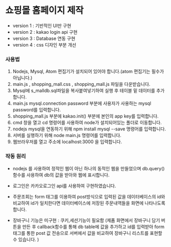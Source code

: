 # 쇼핑몰 홈페이지 제작
- version 1 : 기반적인 UI만 구현
- version 2 : kakao login api 구현
- version 3 : Database 연동 구현
- version 4 : css 디자인 부분 개선



### 사용법
1. Nodejs, Mysql, Atom 편집기가 설치되어 있어야 합니다.(atom 편집기는 필수가 아닙니다.)
2. main.js , shopping_mall.css , shopping_mall.js 파일을 다운받습니다.
3. Mysql에 s_malldb.sql파일을 복사붙여넣기하여 실행 후 테이블 밑 데이터를 추가합니다.
4. main.js mysql.connection password 부분에 사용자가 사용하는 mysql password를 입력합니다.
5. shopping_mall.js 부분에 kakao.init() 부분에 본인의 app key를 입력합니다.
6. cmd 창을 열고  cd 명령어를 사용하여 node가 설치되어있는 폴더로 이동합니다.
7. nodejs mysql을 연동하기 위해 npm install mysql --save 명령어를 입력합니다.
8. 서버를 실행하기 위해 node main.js 명령어를 입력합니다.
9. 웹브라우저를 열고 주소에 localhost:3000 을 입력합니다.

### 작동 원리
- nodejs 를 사용하여 정적인 웹이 아닌 하나의 동적인 웹을 만들었으며 db.query()함수를 사용하여 db의 값을 받아와 웹에 표시합니다.

- 로그인은 카카오로그인 api를 사용하여 구현하였습니다.

- 주문조회는 form 태그를 이용하여 post방식으로 입력된 값을 데이터베이스의 id와 비교하여 id가 일치한다면 데이터베이스에 저장된 주문내역들을 화면에 나타나도록 합니다.

- 장바구니 기능은 미구현 : 쿠키,세션기능이 필요함 (제품 화면에서 장바구니 담기 버튼을 만든 후 callback함수를 통해 db table에 값을 추가하고 id를 입력받아 form 태그를 통한 post 값 전송으로 서버에서 값을 비교하여 장바구니 리스트를 표현할 수 있습니다. )
